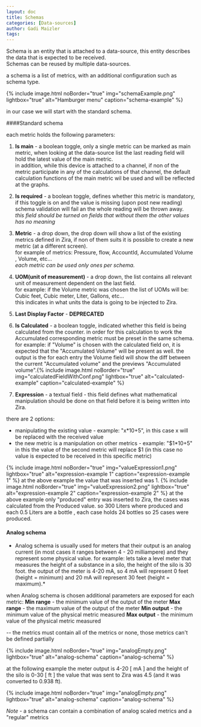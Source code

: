 ```yaml
---
layout: doc
title: Schemas
categories: [Data-sources]
author: Gadi Maizler
tags: 
---
```


Schema is an entity that is attached to a data-source, this entity describes the data that is expected to be received.  
Schemas can be reused by multiple data-sources.  

a schema is a list of metrics, with an additional configuration such as schema type.

{% include image.html noBorder="true" img="schemaExample.png" lightbox="true" alt="Hamburger menu" caption="schema-example" %}

in our case we will start with the standard schema.

####Standard schema  

each metric holds the following parameters:
1. **Is main** - a boolean toggle, only a single metric can be marked as main metric, when looking at the data-source list the last reading field will hold the latest value of the main metric.  
in addition, while this device is attached to a channel, if non of the metric participate in any of the calculations of that channel, the default calculation functions of the main metric wil be used and will be reflected at the graphs. 
2. **Is required** - a boolean toggle, defines whether this metric is mandatory, if this toggle is on and the value is missing (upon post new reading) schema validation will fail an the whole reading will be thrown away.  
*this field should be turned on fields that without them the other values has no meaning*
3. **Metric** - a drop down, the drop down will show a list of the existing metrics defined in Zira, if non of them suits it is possible to create a new metric (at a different screen).  
for example of metrics: Pressure, flow, AccountId, Accumulated Volume , Volume, etc...  
*each metric can be used only ones per schema.*
4. **UOM(unit of measurement)** - a drop down, the list contains all relevant unit of measurement dependent on the last field.  
for example: if the Volume metric was chosen the list of UOMs will be:
Cubic feet, Cubic meter, Liter, Gallons, etc...  
this indicates in what units the data is going to be injected to Zira.
5. **Last Display Factor** - **DEPRECATED**
6. **Is Calculated** - a boolean toggle, indicated whether this field is being calculated from the counter. in order for this calculation to work the Accumulated corresponding metric must be preset in the same schema. for example: if "Volume" is chosen with the calculated field on, it is expected that the "Accumulated Volume" will be present as well. the output is the for each entry the Volume field will show the diff between the current "Accumulated volume" and the previews "Accumulated volume".{% include image.html noBorder="true" img="calculatedFieldWithConf.png" lightbox="true" alt="calculated-example" caption="calculated-example" %}
  
7. **Expression**  - a textual field - this field defines what mathematical manipulation should be done on that field before it is being written into Zira.  

there are 2 options:  
   * manipulating the existing value - example: "x*10+5", in this case x will be replaced with the received value
   * the new metric is a manipulation on other metrics - example: "$1*10+5" in this the value of the second metric will replace $1 (in this case no value is expected to be received in this specific metric)
  

{% include image.html noBorder="true" img="valueExpression1.png" lightbox="true" alt="expression-example 1" caption="expression-example 1" %}
at the above example the value that was inserted was 1.
{% include image.html noBorder="true" img="valueExpression2.png" lightbox="true" alt="expression-example 2" caption="expression-example 2" %}
at the above example only "produced" entry was inserted to Zira, the cases was calculated from the Produced value. so 300 Liters where produced and each 0.5 Liters are a bottle , each case holds 24 bottles so 25 cases were produced.


#### Analog schema  

* Analog schema is usually used for meters that their output is an analog current (in most cases it ranges between 4 - 20 milliampere) and they represent some physical value.
for example: lets take a level meter that measures the height of a substance in a silo, the height of the silo is 30 foot.  the output of the meter is 4-20 mA, so 4 mA will represent 0 feet (height = minimum) and 20 mA will represent 30 feet (height = maximum).*

when Analog schema is chosen additional parameters are exposed for each metric:
**Min range** - the minimum value of the output of the meter 
**Max range** - the maximum value of the output of the meter
**Min output** - the minimum value of the physical metric measured 
**Max output** - the minimum value of the physical metric measured

-- the metrics must contain all of the metrics or none, those metrics can't be defined partially 

{% include image.html noBorder="true" img="analogEmpty.png" lightbox="true" alt="analog-schema" caption="analog-schema" %}

at the following example the meter output is 4-20 [ mA ] and the height of the silo is 0-30 [ ft ]
the value that was sent to Zira was 4.5 (and it was converted to 0.938 ft).

{% include image.html noBorder="true" img="analogEmpty.png" lightbox="true" alt="analog-schema" caption="analog-schema" %}

*Note* - a schema can contain a combination of analog scaled metrics and a "regular" metrics
